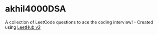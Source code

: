 # akhil4000DSA
A collection of LeetCode questions to ace the coding interview! - Created using [LeetHub v2](https://github.com/arunbhardwaj/LeetHub-2.0)
